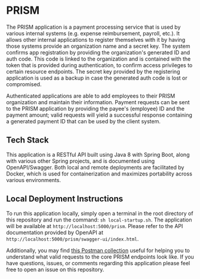 # PRISM

The PRISM application is a payment processing service that is used by various internal systems (e.g. expense 
reimbursement, payroll, etc.). It allows other internal applications to register themselves with it by having 
those systems provide an organization name and a secret key. The system confirms app registration by providing 
the organization's generated ID and auth code. This code is linked to the organization and is contained with 
the token that is provided during authentication, to confirm access privileges to certain resource endpoints. The 
secret key provided by the registering application is used as a backup in case the generated auth code is lost or
compromised. 

Authenticated applications are able to add employees to their PRISM organization and maintain their information. 
Payment requests can be sent to the PRISM application by providing the payee's (employee) ID and the payment amount; 
valid requests will yield a successful response containing a generated payment ID that can be used by the client system.

## Tech Stack

This application is a RESTful API built using Java 8 with Spring Boot, along with various other Spring 
projects, and is documented using OpenAPI/Swagger. Both local and remote deployments are facilitated by Docker, 
which is used for containerization and maximizes portability across various environments.

## Local Deployment Instructions

To run this application locally, simply open a terminal in the root directory of this repository and run the command: 
`sh local-startup.sh`. The application will be available at `http://localhost:5000/prism`. Please refer to the API
documentation provided by OpenAPI at `http://localhost:5000/prism/swagger-ui/index.html`.

Additionally, you may find [this Postman collection](https://github.com/220207-java-enterprise/prism/blob/main/src/main/resources/prism.postman_collection.json)
useful for helping you to understand what valid requests to the core PRISM endpoints look like. If you have questions, 
issues, or comments regarding this application please feel free to open an issue on this repository.
